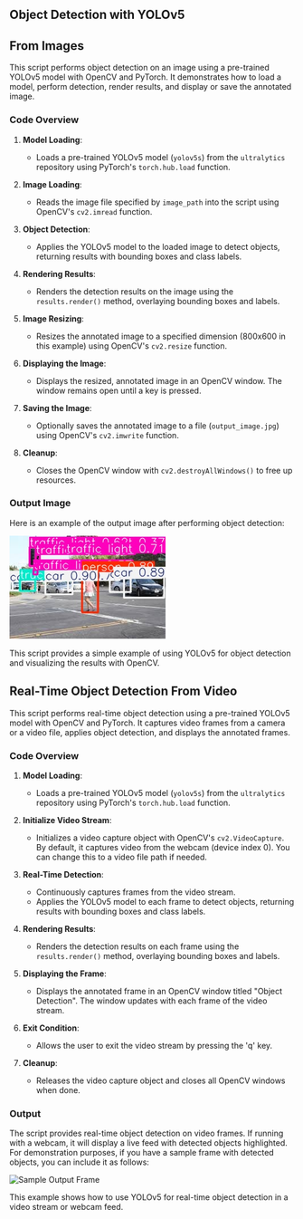 ## Object Detection with YOLOv5

##  From Images
This script performs object detection on an image using a pre-trained YOLOv5 model with OpenCV and PyTorch. It demonstrates how to load a model, perform detection, render results, and display or save the annotated image.

### Code Overview

1. **Model Loading**:
   - Loads a pre-trained YOLOv5 model (`yolov5s`) from the `ultralytics` repository using PyTorch's `torch.hub.load` function.

2. **Image Loading**:
   - Reads the image file specified by `image_path` into the script using OpenCV's `cv2.imread` function.

3. **Object Detection**:
   - Applies the YOLOv5 model to the loaded image to detect objects, returning results with bounding boxes and class labels.

4. **Rendering Results**:
   - Renders the detection results on the image using the `results.render()` method, overlaying bounding boxes and labels.

5. **Image Resizing**:
   - Resizes the annotated image to a specified dimension (800x600 in this example) using OpenCV's `cv2.resize` function.

6. **Displaying the Image**:
   - Displays the resized, annotated image in an OpenCV window. The window remains open until a key is pressed.

7. **Saving the Image**:
   - Optionally saves the annotated image to a file (`output_image.jpg`) using OpenCV's `cv2.imwrite` function.

8. **Cleanup**:
   - Closes the OpenCV window with `cv2.destroyAllWindows()` to free up resources.

### Output Image

Here is an example of the output image after performing object detection:

![Output Image](output_image.jpg)

This script provides a simple example of using YOLOv5 for object detection and visualizing the results with OpenCV.

## Real-Time Object Detection From Video

This script performs real-time object detection using a pre-trained YOLOv5 model with OpenCV and PyTorch. It captures video frames from a camera or a video file, applies object detection, and displays the annotated frames.

### Code Overview

1. **Model Loading**:
   - Loads a pre-trained YOLOv5 model (`yolov5s`) from the `ultralytics` repository using PyTorch's `torch.hub.load` function.

2. **Initialize Video Stream**:
   - Initializes a video capture object with OpenCV's `cv2.VideoCapture`. By default, it captures video from the webcam (device index 0). You can change this to a video file path if needed.

3. **Real-Time Detection**:
   - Continuously captures frames from the video stream.
   - Applies the YOLOv5 model to each frame to detect objects, returning results with bounding boxes and class labels.

4. **Rendering Results**:
   - Renders the detection results on each frame using the `results.render()` method, overlaying bounding boxes and labels.

5. **Displaying the Frame**:
   - Displays the annotated frame in an OpenCV window titled "Object Detection". The window updates with each frame of the video stream.

6. **Exit Condition**:
   - Allows the user to exit the video stream by pressing the 'q' key.

7. **Cleanup**:
   - Releases the video capture object and closes all OpenCV windows when done.

### Output

The script provides real-time object detection on video frames. If running with a webcam, it will display a live feed with detected objects highlighted. For demonstration purposes, if you have a sample frame with detected objects, you can include it as follows:

![Sample Output Frame](output_frame.jpg)

This example shows how to use YOLOv5 for real-time object detection in a video stream or webcam feed.

